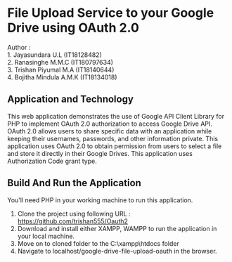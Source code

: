 # File Upload Service to your Google Drive using OAuth 2.0

Author :  
         1. Jayasundara U.L (IT18128482)  
         2. Ranasinghe M.M.C (IT180797634)  
         3. Trishan Piyumal M.A (IT18140644)  
         4. Bojitha Mindula A.M.K (IT18134018)  
         
  
## Application and Technology

This web application demonstrates the use of Google API Client Library for PHP to implement OAuth 2.0 authorization to access Google Drive API. OAuth 2.0 allows users to share specific data with an application while keeping their usernames, passwords, and other information private. This application uses OAuth 2.0 to obtain permission from users to select a file and store it directly in their Google Drives. This application uses Authorization Code grant type.


## Build And Run the Application

You'll need PHP in your working machine to run this application.

01) Clone the project using following URL : https://github.com/trishan555/Oauth2
02) Download and install either XAMPP, WAMPP to run the application in your local machine.
03) Move on to cloned folder to the C:\xampp\htdocs folder
04) Navigate to localhost/google-drive-file-upload-oauth in the browser.  
